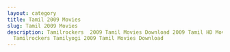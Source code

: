 ```yaml
---
layout: category
title: Tamil 2009 Movies
slug: Tamil 2009 Movies
description: Tamilrockers  2009 Tamil Movies Download 2009 Tamil HD Movies in
  Tamilrockers Tamilyogi 2009 Tamil Movies Download
---
```

